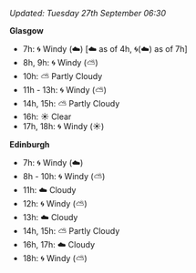 *Updated: Tuesday 27th September 06:30*

**Glasgow**

* 7h: :cyclone: Windy (:cloud:) [:cloud: as of 4h, :cyclone:(:cloud:) as of 7h]
* 8h, 9h: :cyclone: Windy (:partly_sunny:)
* 10h: :partly_sunny: Partly Cloudy
* 11h - 13h: :cyclone: Windy (:partly_sunny:)
* 14h, 15h: :partly_sunny: Partly Cloudy
* 16h: :sunny: Clear
* 17h, 18h: :cyclone: Windy (:sunny:)

**Edinburgh**

* 7h: :cyclone: Windy (:cloud:)
* 8h - 10h: :cyclone: Windy (:partly_sunny:)
* 11h: :cloud: Cloudy
* 12h: :cyclone: Windy (:partly_sunny:)
* 13h: :cloud: Cloudy
* 14h, 15h: :partly_sunny: Partly Cloudy
* 16h, 17h: :cloud: Cloudy
* 18h: :cyclone: Windy (:partly_sunny:)
